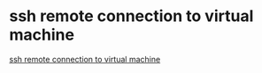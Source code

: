 # ssh remote connection to virtual machine
[ssh remote connection to virtual machine](https://aiwithcloud.com/2022/09/16/ssh_remote_connection_to_virtual_machine/)